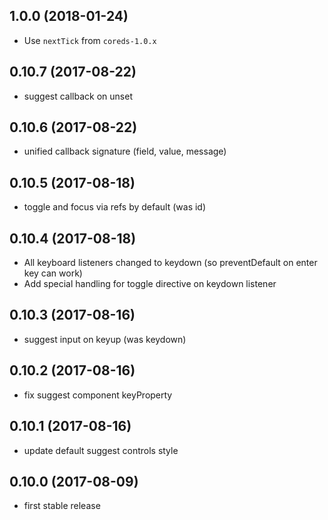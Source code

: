 ## 1.0.0 (2018-01-24)

* Use `nextTick` from `coreds-1.0.x`

## 0.10.7 (2017-08-22)

* suggest callback on unset

## 0.10.6 (2017-08-22)

* unified callback signature (field, value, message)

## 0.10.5 (2017-08-18)

* toggle and focus via refs by default (was id)

## 0.10.4 (2017-08-18)

* All keyboard listeners changed to keydown (so preventDefault on enter key can work)
* Add special handling for toggle directive on keydown listener

## 0.10.3 (2017-08-16)

* suggest input on keyup (was keydown)

## 0.10.2 (2017-08-16)

* fix suggest component keyProperty

## 0.10.1 (2017-08-16)

* update default suggest controls style

## 0.10.0 (2017-08-09)

* first stable release
